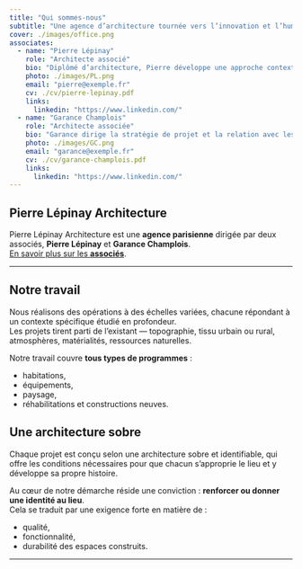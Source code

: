 ```yaml
---
title: "Qui sommes-nous"
subtitle: "Une agence d’architecture tournée vers l’innovation et l’humain"
cover: ./images/office.png
associates:
  - name: "Pierre Lépinay"
    role: "Architecte associé"
    bio: "Diplômé d’architecture, Pierre développe une approche contextuelle et sobre, attentive aux usages et aux ressources."
    photo: ./images/PL.png
    email: "pierre@exemple.fr"
    cv: ./cv/pierre-lepinay.pdf
    links:
      linkedin: "https://www.linkedin.com/"
  - name: "Garance Champlois"
    role: "Architecte associée"
    bio: "Garance dirige la stratégie de projet et la relation avec les maîtrises d’ouvrage."
    photo: ./images/GC.png
    email: "garance@exemple.fr"
    cv: ./cv/garance-champlois.pdf
    links:
      linkedin: "https://www.linkedin.com/"
---
```



## Pierre Lépinay Architecture

Pierre Lépinay Architecture est une **agence parisienne** dirigée par deux associés, **Pierre Lépinay** et **Garance Champlois**.  
[En savoir plus sur les **associés**](#associes).

---

## Notre travail

Nous réalisons des opérations à des échelles variées, chacune répondant à un contexte spécifique étudié en profondeur.  
Les projets tirent parti de l’existant — topographie, tissu urbain ou rural, atmosphères, matérialités, ressources naturelles.

Notre travail couvre **tous types de programmes** :  
- habitations,  
- équipements,  
- paysage,  
- réhabilitations et constructions neuves.  



## Une architecture sobre

Chaque projet est conçu selon une architecture sobre et identifiable, qui offre les conditions nécessaires pour que chacun s’approprie le lieu et y développe sa propre histoire.  

Au cœur de notre démarche réside une conviction : **renforcer ou donner une identité au lieu**.  
Cela se traduit par une exigence forte en matière de :  
- qualité,  
- fonctionnalité,  
- durabilité des espaces construits.  

---